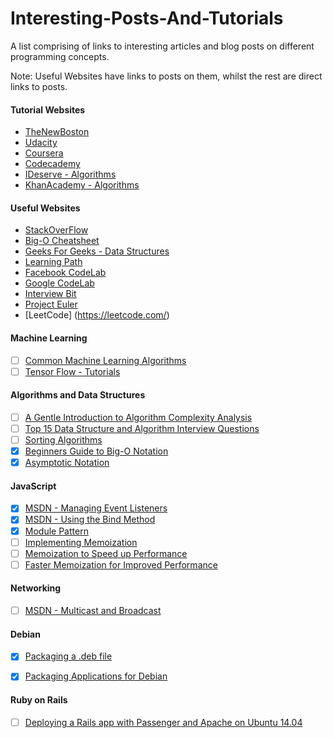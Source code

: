 # Interesting-Posts-And-Tutorials
A list comprising of links to interesting articles and blog posts on different programming concepts.

Note: Useful Websites have links to posts on them, whilst the rest are direct links to posts.

#### Tutorial Websites
* [TheNewBoston](https://thenewboston.com/)
* [Udacity](https://www.udacity.com/)
* [Coursera](https://www.coursera.org/)
* [Codecademy](https://www.codecademy.com/)
* [IDeserve - Algorithms](http://www.ideserve.co.in/)
* [KhanAcademy - Algorithms](https://www.khanacademy.org/computing/computer-science/algorithms)

#### Useful Websites
* [StackOverFlow](https://www.stackoverflow.com/)
* [Big-O Cheatsheet](http://bigocheatsheet.com/)
* [Geeks For Geeks - Data Structures](http://www.geeksforgeeks.org/data-structures/)
* [Learning Path](http://makemeflow.org/advice/2016/07/a-comprehensive-learning-path-recommended-by-google/)
* [Facebook CodeLab](https://codelab.interviewbit.com/)
* [Google CodeLab](https://codelabs.developers.google.com/)
* [Interview Bit](https://www.interviewbit.com/dashboard/)
* [Project Euler](https://projecteuler.net/)
* [LeetCode] (https://leetcode.com/)

#### Machine Learning
- [ ] [Common Machine Learning Algorithms](https://www.analyticsvidhya.com/blog/2015/08/common-machine-learning-algorithms/)
- [ ] [Tensor Flow - Tutorials](https://www.tensorflow.org/versions/r0.10/tutorials/index.html)

#### Algorithms and Data Structures
- [ ] [A Gentle Introduction to Algorithm Complexity Analysis](http://discrete.gr/complexity/)
- [ ] [Top 15 Data Structure and Algorithm Interview Questions](https://javarevisited.blogspot.com/2013/03/top-15-data-structures-algorithm-interview-questions-answers-java-programming.html)
- [ ] [Sorting Algorithms](https://www.toptal.com/developers/sorting-algorithms/)
- [X] [Beginners Guide to Big-O Notation](https://rob-bell.net/2009/06/a-beginners-guide-to-big-o-notation/)
- [X] [Asymptotic Notation](https://www.khanacademy.org/computing/computer-science/algorithms/asymptotic-notation/a/asymptotic-notation)

#### JavaScript
- [X] [MSDN - Managing Event Listeners](https://msdn.microsoft.com/en-us/library/dn741342(v=vs.94).aspx)
- [X] [MSDN - Using the Bind Method](https://msdn.microsoft.com/en-us/library/dn569317(v=vs.94).aspx)
- [X] [Module Pattern](http://www.adequatelygood.com/JavaScript-Module-Pattern-In-Depth.html)
- [ ] [Implementing Memoization](https://www.sitepoint.com/implementing-memoization-in-javascript/)
- [ ] [Memoization to Speed up Performance](http://requiremind.com/memoization-speed-up-your-javascript-performance/)
- [ ] [Faster Memoization for Improved Performance](https://addyosmani.com/blog/faster-javascript-memoization/)

#### Networking
- [ ] [MSDN - Multicast and Broadcast](https://msdn.microsoft.com/en-us/library/system.net.sockets.multicastoption%28v=vs.110%29.aspx)

#### Debian
- [X] [Packaging a .deb file](https://wiki.debian.org/Packaging/Intro?action=show&redirect=IntroDebianPackaging#Introduction_to_Debian_Packaging)
- [X] [Packaging Applications for Debian ](http://blog.noizeramp.com/2005/08/31/packaging-java-applications-for-ubuntu-and-other-debians/)


#### Ruby on Rails
- [ ] [Deploying a Rails app with Passenger and Apache on Ubuntu 14.04](https://www.digitalocean.com/community/tutorials/how-to-deploy-a-rails-app-with-passenger-and-apache-on-ubuntu-14-04)
